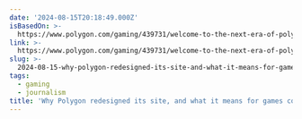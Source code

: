 ```yaml
---
date: '2024-08-15T20:18:49.000Z'
isBasedOn: >-
  https://www.polygon.com/gaming/439731/welcome-to-the-next-era-of-polygon-we-made-it-for-you
link: >-
  https://www.polygon.com/gaming/439731/welcome-to-the-next-era-of-polygon-we-made-it-for-you
slug: >-
  2024-08-15-why-polygon-redesigned-its-site-and-what-it-means-for-games-coverage-or-pol
tags:
  - gaming
  - journalism
title: 'Why Polygon redesigned its site, and what it means for games coverage | Pol'
---
```

 
